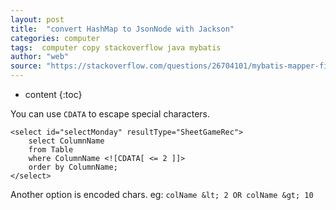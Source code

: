 ```yaml
---
layout: post
title:  "convert HashMap to JsonNode with Jackson"
categories: computer
tags:  computer copy stackoverflow java mybatis
author: "web"
source: "https://stackoverflow.com/questions/26704101/mybatis-mapper-file-escape-characters/26728966"
---
```


* content
{:toc}


You can use `CDATA` to escape special characters.

    <select id="selectMonday" resultType="SheetGameRec">
        select ColumnName
        from Table
        where ColumnName <![CDATA[ <= 2 ]]>
        order by ColumnName;
    </select>

Another option is encoded chars. eg: `colName &lt; 2 OR colName &gt; 10`




